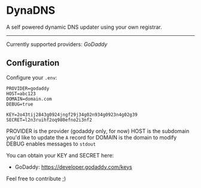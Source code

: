 # DynaDNS

A self powered dynamic DNS updater using your own registrar.

---
Currently supported providers: *GoDaddy*

## Configuration

Configure your `.env`:
```
PROVIDER=godaddy
HOST=abc123
DOMAIN=domain.com
DEBUG=true

KEY=2o43tij2843g0924jngf29j34g02n934g0923n4g02g39
SECRET=l2n3ruihf2oq980efno2i3nf2
```

PROVIDER is the provider (godaddy only, for now)
HOST is the subdomain you'd like to update the `A` record for
DOMAIN is the domain to modify
DEBUG enables messages to `stdout`


You can obtain your KEY and SECRET here:
* GoDaddy: https://developer.godaddy.com/keys


Feel free to contribute ;)
